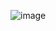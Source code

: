 
![image](https://github.com/Albatrosssssss/Laravel_framework/assets/67068215/eba64c31-133f-4847-ad26-0c26345b7ed1)
